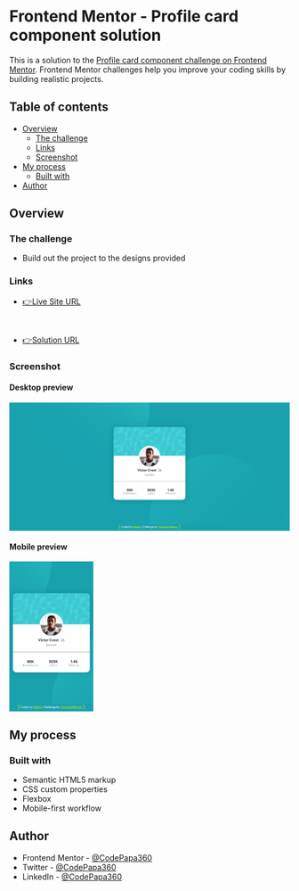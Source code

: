 # Frontend Mentor - Profile card component solution

This is a solution to the [Profile card component challenge on Frontend Mentor](https://www.frontendmentor.io/challenges/profile-card-component-cfArpWshJ). Frontend Mentor challenges help you improve your coding skills by building realistic projects. 

## Table of contents

- [Overview](#overview)
  - [The challenge](#the-challenge)
  - [Links](#links)
  - [Screenshot](#screenshot)
- [My process](#my-process)
  - [Built with](#built-with)
- [Author](#author)

## Overview

### The challenge

- Build out the project to the designs provided

### Links

- [👉Live Site URL](https://codepapa360.github.io/profile-card-component/)
<br>

- [👉Solution URL]()

### Screenshot

#### Desktop preview

<p><img align="center" src="design/Desktop-preview.png"/></p>

#### Mobile preview 

<p><img align="center" width="30%" src="design/Mobile-preview.png"/></p>

## My process

### Built with

- Semantic HTML5 markup
- CSS custom properties
- Flexbox
- Mobile-first workflow

## Author

- Frontend Mentor - [@CodePapa360](https://www.frontendmentor.io/profile/CodePapa360)
- Twitter - [@CodePapa360](https://www.twitter.com/CodePapa360)
- LinkedIn - [@CodePapa360](https://www.linkedin.com/in/codepapa360)
